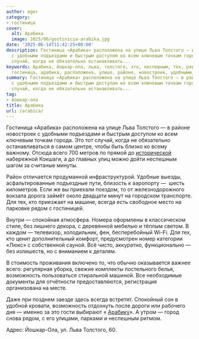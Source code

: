 ```yaml
---
author: egor
category:
- гостиница
cover:
  alt: Арабика
  image: 2025/06/gostinicza-arabika.jpg
date: '2025-06-14T11:42:25+00:00'
description: Гостиница «Арабика» расположена на улице Льва Толстого — в районе новостроек
  с удобными подъездами и быстрым доступом ко всем ключевым точкам города. Это тот
  случай, когда не обязательно останавливать...
keywords: Арабика, йошкар-ола, льва, толстого, это, неспешным, тех, рядом, возможность,
  гостиница, арабика, расположена, улице, районе, новостроек, удобными, подъездами
summary: Гостиница «Арабика» расположена на улице Льва Толстого — в районе новостроек
  с удобными подъездами и быстрым доступом ко всем ключевым точкам города. Это тот
  случай, когда не обязательно останавливать...
tag:
- йошкар-ола
title: Арабика
url: /arabica/
---
```


Гостиница «Арабика» расположена на улице Льва Толстого — в районе новостроек с удобными подъездами и быстрым доступом ко всем ключевым точкам города. Это тот случай, когда не обязательно останавливаться в самом центре, чтобы быть близко ко всему важному. Отсюда всего 700 метров по прямой до [исторической](/istoricheskaya-naberezhnaya/) набережной Кокшаги, а до главных улиц можно дойти неспешным шагом за считаные минуты.

Район отличается продуманной инфраструктурой. Удобные выезды, асфальтированные подъездные пути, близость к аэропорту —  шесть километров. Если же вы приехали поездом, то от железнодорожного вокзала дорога займёт около двадцати минут на городском транспорте. Для тех, кто приезжает на машине, всегда есть свободное место на парковке рядом с гостиницей.

Внутри — спокойная атмосфера. Номера оформлены в классическом стиле, без лишнего декора, с деревянной мебелью и тёплым светом. В каждом — телевизор, холодильник, фен, бесперебойный Wi-Fi. Для тех, кто ценит дополнительный комфорт, предусмотрен номер категории «Люкс» с собственной сауной. Всё чисто, аккуратно, функционально — без излишеств, но с вниманием к деталям.

В стоимость проживания включено то, что обычно оказывается важнее всего: регулярная уборка, свежие комплекты постельного белья, возможность пользоваться стиральной машиной. Все необходимые документы для отчётности предоставляются, регистрация организована на месте.

Даже при позднем заезде здесь всегда встретят. Спокойный сон в удобной кровати, возможность отдохнуть после дороги или рабочего дня — именно за это гости выбирают « [Арабику](https://tvil.ru/city/yoshkar-ola/hotels/1005159/)». А утром — город снова рядом, с его улицами, парками и неспешным ритмом.

Адрес: Йошкар-Ола, ул. Льва Толстого, 60.